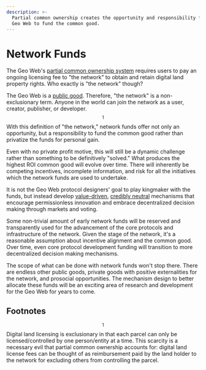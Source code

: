 ```yaml
---
description: >-
  Partial common ownership creates the opportunity and responsibility for the
  Geo Web to fund the common good.
---
```


# Network Funds

The Geo Web's [partial common ownership system](partial-common-ownership.md) requires users to pay an ongoing licensing fee to "the network" to obtain and retain digital land property rights. Who exactly is "the network" though?

The Geo Web is a [public good](https://www.economicshelp.org/micro-economic-essays/marketfailure/public-goods/). Therefore, "the network" is a non-exclusionary term. Anyone in the world can join the network as a user, creator, publisher, or developer.$$^1$$ With this definition of "the network," network funds offer not only an opportunity, but a responsibility to fund the common good rather than privatize the funds for personal gain.

Even with no private profit motive, this will still be a dynamic challenge rather than something to be definitively "solved." What produces the highest ROI common good will evolve over time. There will inherently be competing incentives, incomplete information, and risk for all the initiatives which the network funds are used to undertake.

It is not the Geo Web protocol designers' goal to play kingmaker with the funds, but instead develop [value-driven](https://github.com/Geo-Web-Project/governance/blob/main/DRAFT_Constitution.md), [credibly neutral](https://nakamoto.com/credible-neutrality/) mechanisms that encourage permissionless innovation and embrace decentralized decision making through markets and voting. 

Some non-trivial amount of early network funds will be reserved and transparently used for the advancement of the core protocols and infrastructure of the network. Given the stage of the network, it's a reasonable assumption about incentive alignment and the common good. Over time, even core protocol development funding will transition to more decentralized decision making mechanisms. 

The scope of what can be done with network funds won't stop there. There are endless other public goods, private goods with positive externalities for the network, and prosocial opportunities. The mechanism design to better allocate these funds will be an exciting area of research and development for the Geo Web for years to come.

## Footnotes

$$^1$$ Digital land licensing is exclusionary in that each parcel can only be licensed/controlled by one person/entity at a time. This scarcity is a necessary evil that partial common ownership accounts for: digital land license fees can be thought of as reimbursement paid by the land holder to the network for excluding others from controlling the parcel.

